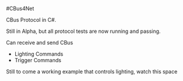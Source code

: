﻿#CBus4Net


CBus Protocol in C#.

Still in Alpha, but all protocol tests are now running and passing.

Can receive and send CBus
* Lighting Commands
* Trigger Commands

Still to come a working example that controls lighting, watch this space